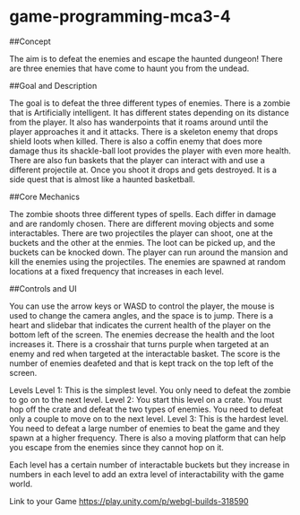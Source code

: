 # game-programming-mca3-4


##Concept

The aim is to defeat the enemies and escape the haunted dungeon! There are three enemies that have come to haunt you from the undead.

##Goal and Description

The goal is to defeat the three different types of enemies. There is a zombie that is Artificially intelligent. It has different states depending on its distance from the player. It also has wanderpoints that it roams around until the player approaches it and it attacks.  There is a skeleton enemy that drops shield loots when killed. There is also a coffin enemy that does more damage thus its shackle-ball loot provides the player with even more health. There are also fun baskets that the player can interact with and use a different projectile at. Once you shoot it drops and gets destroyed. It is a side quest that is almost like a haunted basketball.

##Core Mechanics

The zombie shoots three different types of spells. Each differ in damage and are randomly chosen. There are different moving objects and some interactables. There are two projectiles the player can shoot, one at the buckets and the other at the enmies. The loot can be picked up, and the buckets can be knocked down. The player can run around the mansion and kill the enemies using the projectiles. The enemies are spawned at random locations at a fixed frequency that increases in each level.

##Controls and UI

You can use the arrow keys or WASD to control the player, the mouse is used to change the camera angles, and the space is to jump. There is a heart and slidebar that indicates the current health of the player on the bottom left of the screen. The enemies decrease the health and the loot increases it. There is a crosshair that turns purple when targeted at an enemy and red when targeted at the interactable basket. The score is the number of enemies deafeted and that is kept track on the top left of the screen.

Levels
Level 1: This is the simplest level. You only need to defeat the zombie to go on to the next level. 
Level 2: You start this level on a crate. You must hop off the crate and defeat the two types of enemies. You need to defeat only a couple to move on to the next level. 
Level 3: This is the hardest level. You need to defeat a large number of enemies to beat the game and they spawn at a higher frequency. There is also a moving platform that can help you escape from the enemies since they cannot hop on it.

Each level has a certain number of interactable buckets but they increase in numbers in each level to add an extra level of interactability with the game world.


Link to your Game
https://play.unity.com/p/webgl-builds-318590

